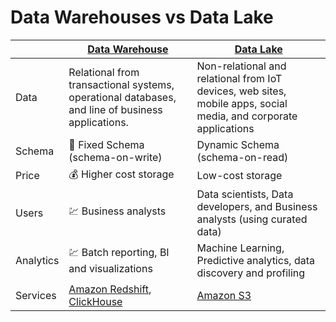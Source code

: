 # Data Warehouses vs Data Lake

|           | [Data Warehouse](DataWarehouses/Readme.md)                                                                                                         | [Data Lake](DataLake.md)                                                                                         |
|-----------|----------------------------------------------------------------------------------------------------------------------------------------------------|------------------------------------------------------------------------------------------------------------------|
| Data      | Relational from transactional systems, operational databases, and line of business applications.                                                   | Non-relational and relational from IoT devices, web sites, mobile apps, social media, and corporate applications |
| Schema    | :hammer: Fixed Schema (schema-on-write)                                                                                                            | Dynamic Schema (schema-on-read)                                                                                  |
| Price     | :moneybag: Higher cost storage                                                                                                                     | Low-cost storage                                                                                                 |
| Users     | :chart: Business analysts                                                                                                                          | Data scientists, Data developers, and Business analysts (using curated data)                                     |
| Analytics | :chart: Batch reporting, BI and visualizations                                                                                                     | Machine Learning, Predictive analytics, data discovery and profiling                                             |
| Services  | [Amazon Redshift](../../2_AWSServices/10_BigDataServices/DataStorage/DataWarehouses/AmazonRedshift.md), [ClickHouse](DataWarehouses/ClickHouse.md) | [Amazon S3](../../2_AWSServices/10_BigDataServices/DataStorage/DataLakes/S3DataLake.md)                          |